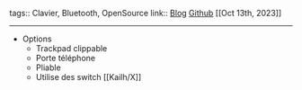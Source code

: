 tags:: Clavier, Bluetooth, OpenSource
link:: [Blog](https://kumekay.com/crabapplepad/) [Github](https://github.com/kumekay/crabapplepad?ref=kumekay.com) 
[[Oct 13th, 2023]]
***

- Options
	- Trackpad clippable
	- Porte téléphone
	- Pliable
	- Utilise des switch [[Kailh/X]]